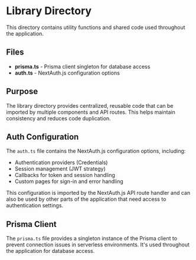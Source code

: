 # Library Directory

This directory contains utility functions and shared code used throughout the application.

## Files

- **prisma.ts** - Prisma client singleton for database access
- **auth.ts** - NextAuth.js configuration options

## Purpose

The library directory provides centralized, reusable code that can be imported by multiple components and API routes. This helps maintain consistency and reduces code duplication.

## Auth Configuration

The `auth.ts` file contains the NextAuth.js configuration options, including:
- Authentication providers (Credentials)
- Session management (JWT strategy)
- Callbacks for token and session handling
- Custom pages for sign-in and error handling

This configuration is imported by the NextAuth.js API route handler and can also be used by other parts of the application that need access to authentication settings.

## Prisma Client

The `prisma.ts` file provides a singleton instance of the Prisma client to prevent connection issues in serverless environments. It's used throughout the application for database access.
